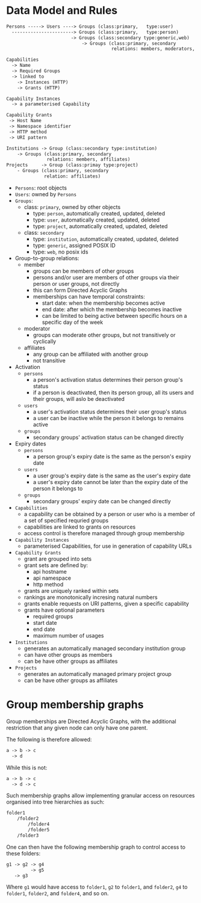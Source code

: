 
# Data Model and Rules

```txt
Persons -----> Users ----> Groups (class:primary,   type:user)
  -----------------------> Groups (class:primary,   type:person)
                        -> Groups (class:secondary type:generic,web)
                            -> Groups (class:primary, secondary
                                       relations: members, moderators, affiliates)

Capabilities
  -> Name
  -> Required Groups
  -> linked to
    -> Instances (HTTP)
    -> Grants (HTTP)

Capability Instances
  -> a parameterised Capability

Capability Grants
 -> Host Name
 -> Namespace identifier
 -> HTTP method
 -> URI pattern

Institutions -> Group (class:secondary type:institution)
    -> Groups (class:primary, secondary
               relations: members, affiliates)
Projects     -> Group (class:primay type:project)
    - Groups (class:primary, secondary
              relation: affiliates)
```

- `Persons`: root objects
- `Users`: owned by `Persons`
- `Groups`:
    - class: `primary`, owned by other objects
        - type: `person`, automatically created, updated, deleted
        - type: `user`, automatically created, updated, deleted
        - type: `project`, automatically created, updated, deleted
    - class: `secondary`
        - type: `institution`, automatically created, updated, deleted
        - type: `generic`, assigned POSIX ID
        - type: `web`, no posix ids
- Group-to-group relations:
    - member
        - groups can be members of other groups
        - persons and/or user are members of other groups via their person or user groups, not directly
        - this can form Directed Acyclic Graphs
        - memberships can have temporal constraints:
            - start date: when the membership becomes active
            - end date: after which the membership becomes inactive
            - can be limited to being active between specific hours on a specific day of the week
    - moderator
        - groups can moderate other groups, but not transitively or cyclically
    - affiliates
        - any group can be affiliated with another group
        - not transitive
- Activation
    - `persons`
        - a person's activation status determines their person group's status
        - if a person is deactivated, then its person group, all its users and their groups, will aslo be deactivated
    - `users`
        - a user's activation status determines their user group's status
        - a user can be inactive while the person it belongs to remains active
    - `groups`
        - secondary groups' activation status can be changed directly
- Expiry dates
    - `persons`
        - a person group's expiry date is the same as the person's expiry date
    - `users`
        - a user group's expiry date is the same as the user's expiry date
        - a user's expiry date cannot be later than the expiry date of the person it belongs to
    - `groups`
        - secondary groups' expiry date can be changed directly
- `Capabilities`
    - a capability can be obtained by a person or user who is a member of a set of specified requried groups
    - capabilities are linked to grants on resources
    - access control is therefore managed through group membership
- `Capability Instances`
  - parameterised Capabilities, for use in generation of capability URLs
- `Capability Grants`
    - grant are grouped into sets
    - grant sets are defined by:
        - api hostname
        - api namespace
        - http method
    - grants are uniquely ranked within sets
    - rankings are monotonically incresing natural numbers
    - grants enable requests on URI patterns, given a specific capability
    - grants have optional parameters
        - required groups
        - start date
        - end date
        - maximum number of usages
- `Institutions`
    - generates an automatically managed secondary institution group
    - can have other groups as members
    - can be have other groups as affiliates
- `Projects`
    - generates an automatically managed primary project group
    - can be have other groups as affiliates

# Group membership graphs

Group memberships are Directed Acyclic Graphs, with the additional restriction that any given node can only have one parent.

The following is therefore allowed:

```txt
a -> b -> c
  -> d
```

While this is not:

```txt
a -> b -> c
  -> d -> c
```

Such membership graphs allow implementing granular access on resources organised into tree hierarchies as such:

```txt
folder1
    /folder2
        /folder4
        /folder5
    /folder3
```

One can then have the following membership graph to control access to these folders:

```txt
g1 -> g2 -> g4
         -> g5
   -> g3
```

Where `g1` would have access to `folder1`, `g2` to `folder1`, and `folder2`, `g4` to `folder1`, `folder2`, and `folder4`, and so on.
